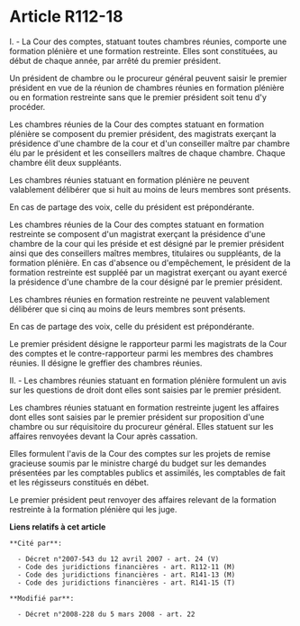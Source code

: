 # Article R112-18

I. - La Cour des comptes, statuant toutes chambres réunies, comporte une formation plénière et une formation restreinte.
Elles sont constituées, au début de chaque année, par arrêté du premier président.

Un président de chambre ou le procureur général peuvent saisir le premier président en vue de la réunion de chambres réunies
en formation plénière ou en formation restreinte sans que le premier président soit tenu d'y procéder.

Les chambres réunies de la Cour des comptes statuant en formation plénière se composent du premier président, des magistrats
exerçant la présidence d'une chambre de la cour et d'un conseiller maître par chambre élu par le président et les conseillers
maîtres de chaque chambre. Chaque chambre élit deux suppléants.

Les chambres réunies statuant en formation plénière ne peuvent valablement délibérer que si huit au moins de leurs membres
sont présents.

En cas de partage des voix, celle du président est prépondérante.

Les chambres réunies de la Cour des comptes statuant en formation restreinte se composent d'un magistrat exerçant la
présidence d'une chambre de la cour qui les préside et est désigné par le premier président ainsi que des conseillers maîtres
membres, titulaires ou suppléants, de la formation plénière. En cas d'absence ou d'empêchement, le président de la formation
restreinte est suppléé par un magistrat exerçant ou ayant exercé la présidence d'une chambre de la cour désigné par le
premier président.

Les chambres réunies en formation restreinte ne peuvent valablement délibérer que si cinq au moins de leurs membres sont
présents.

En cas de partage des voix, celle du président est prépondérante.

Le premier président désigne le rapporteur parmi les magistrats de la Cour des comptes et le contre-rapporteur parmi les
membres des chambres réunies. Il désigne le greffier des chambres réunies.

II. - Les chambres réunies statuant en formation plénière formulent un avis sur les questions de droit dont elles sont
saisies par le premier président.

Les chambres réunies statuant en formation restreinte jugent les affaires dont elles sont saisies par le premier président
sur proposition d'une chambre ou sur réquisitoire du procureur général. Elles statuent sur les affaires renvoyées devant la
Cour après cassation. 

Elles formulent l'avis de la Cour des comptes sur les projets de remise gracieuse soumis par le ministre chargé du budget sur
les demandes présentées par les comptables publics et assimilés, les comptables de fait et les régisseurs constitués en
débet.

Le premier président peut renvoyer des affaires relevant de la formation restreinte à la formation plénière qui les juge.

**Liens relatifs à cet article**

	**Cité par**:

	  - Décret n°2007-543 du 12 avril 2007 - art. 24 (V)
	  - Code des juridictions financières - art. R112-11 (M)
	  - Code des juridictions financières - art. R141-13 (M)
	  - Code des juridictions financières - art. R141-15 (T)

	**Modifié par**:

	  - Décret n°2008-228 du 5 mars 2008 - art. 22
